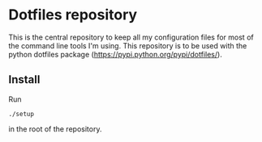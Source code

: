 # Dotfiles repository

This is the central repository to keep all my configuration files for most of the command line tools I'm using. This repository is to be used with the python dotfiles package (https://pypi.python.org/pypi/dotfiles/).

## Install

Run

```
./setup
```

in the root of the repository.

